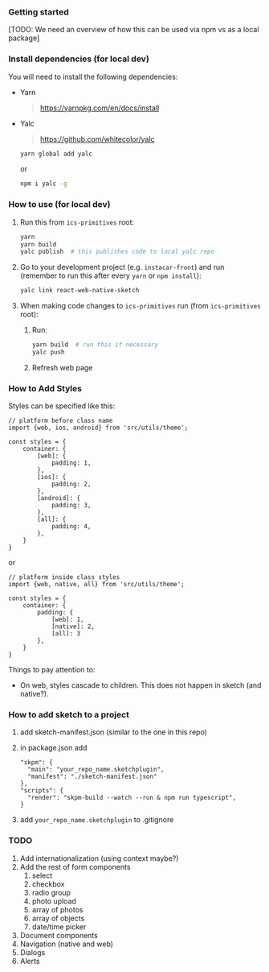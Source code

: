 ### Getting started

[TODO: We need an overview of how this can be used via npm vs as a local package]

### Install dependencies (for local dev)

You will need to install the following dependencies:

* Yarn
    > https://yarnpkg.com/en/docs/install
* Yalc
    > https://github.com/whitecolor/yalc
    ```bash
    yarn global add yalc
    ```
    or
    ```bash
    npm i yalc -g
    ```

### How to use (for local dev)

1. Run this from ```ics-primitives``` root:

    ```bash
    yarn
    yarn build
    yalc publish  # this publishes code to local yalc repo
    ```
    
1. Go to your development project (e.g. ```instacar-front```) and run (remember to run this after every ```yarn``` or ```npm install```):
    
    ```bash
    yalc link react-web-native-sketch
    ```
    
1. When making code changes to ```ics-primitives``` run (from ```ics-primitives``` root):
   
   1. Run:
       
        ```bash
        yarn build  # run this if necessary
        yalc push
        ```
        
    1. Refresh web page

### How to Add Styles

Styles can be specified like this: 
```
// platform before class name
import {web, ios, android} from 'src/utils/theme';

const styles = {
    container: {
        [web]: {
            padding: 1,
        },
        [ios]: {
            padding: 2,
        },
        [android]: {
            padding: 3,
        },
        [all]: {
            padding: 4,
        },
    }
}
```
or 
```
// platform inside class styles
import {web, native, all} from 'src/utils/theme';

const styles = {
    container: {
        padding: {
            [web]: 1,
            [native]: 2,
            [all]: 3
        },
    }
}
```


Things to pay attention to:
* On web, styles cascade to children. This does not happen in sketch (and native?).

### How to add sketch to a project
1. add sketch-manifest.json (similar to the one in this repo)

1. in package.json add

    ```
    "skpm": {
      "main": "your_repo_name.sketchplugin",
      "manifest": "./sketch-manifest.json"
    },
    "scripts": {
      "render": "skpm-build --watch --run & npm run typescript",
    }
    ```
    
1. add `your_repo_name.sketchplugin` to .gitignore

### TODO

1. Add internationalization (using context maybe?)
1. Add the rest of form components
    1. select
    1. checkbox
    1. radio group
    1. photo upload
    1. array of photos
    1. array of objects
    1. date/time picker
1. Document components
1. Navigation (native and web)
1. Dialogs
1. Alerts
